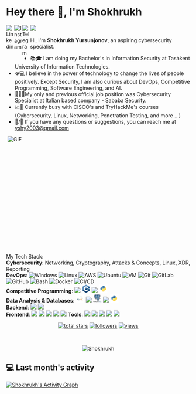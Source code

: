 <h1> Hey there 👋, I'm Shokhrukh</h1>

<a href="https://www.linkedin.com/in/yursunjonov/">
  <img align="left" alt="Linkedin" width="22px" src="https://raw.githubusercontent.com/peterthehan/peterthehan/master/assets/linkedin.svg" />
</a>

<a href="https://instagram.com/sean_syy">
  <img align="left" alt="Instagram" width="22px" src="https://camo.githubusercontent.com/c9dacf0f25a1489fdbc6c0d2b41cda58b77fa210a13a886d6f99e027adfbd358/68747470733a2f2f6564656e742e6769746875622e696f2f537570657254696e7949636f6e732f696d616765732f7376672f696e7374616772616d2e737667" />
</a>

<a href="https://t.me/ysh_siuuu">
  <img align="left" alt="Telegram" width="22px" src="https://camo.githubusercontent.com/f4b401dd7cd9b7840fd31acafd49e151a80e4c9600bf219934461b96dd98e013/68747470733a2f2f6564656e742e6769746875622e696f2f537570657254696e7949636f6e732f696d616765732f7376672f74656c656772616d2e737667" />
</a>

![](https://visitor-badge.glitch.me/badge?page_id=sean-ias.sean-ias)

Hi, I'm <b>Shokhrukh Yursunjonov</b>, an aspiring cybersecurity specialist.
- 📚🎓 I am doing my Bachelor's in Information Security at Tashkent University of Information Technologies. 
- ⚙️💻 I believe in the power of technology to change the lives of people positively. Except Security, I am also curious about DevOps, Competitive Programming, Software Engineering, and AI. 
- 🔐👨‍💻My only and previous official job position was Cybersecurity Specialist at Italian based company - Sababa Security.
- 📈📖 Currently busy with CISCO's and TryHackMe's courses (Cybersecurity, Linux, Networking, Penetration Testing, and more ...)
- 💼/💬 If you have any questions or suggestions, you can reach me at yshy2003@gmail.com

<img align="right" alt="GIF" src="https://github.com/abhisheknaiidu/abhisheknaiidu/blob/master/code.gif?raw=true" width="500" height="320" />


My Tech Stack:<br>
<b>Cybersecurity</b>: Networking, Cryptography, Attacks & Concepts, Linux, XDR, Reporting<br>
<b>DevOps</b>: <img alt="Windows" width="23" src="https://user-images.githubusercontent.com/69764265/176158241-8267894a-619a-4c92-9df4-39ef845e147f.png"/> <img alt="Linux" width="23" src="https://user-images.githubusercontent.com/69764265/176156759-1436a827-07cf-4ee7-a67f-e98a0ad37b4f.png"/> <img alt="AWS" width="23" height="23" src="https://user-images.githubusercontent.com/69764265/176164441-b99324bc-428f-4205-ba8a-de15b06c06f3.png"/> <img alt="Ubuntu" width="23" src="https://user-images.githubusercontent.com/69764265/176158364-9111cf29-f200-4ec9-aced-f2f4b849d531.png"/> <img alt="VM" width="23" src="https://user-images.githubusercontent.com/69764265/176161508-4429e6df-b741-43fd-acb5-fd355a28467d.png"/> <img alt="Git" width="23" src="https://user-images.githubusercontent.com/69764265/176158098-6bfd9a51-0cf0-46fc-bc71-9e08671c8c3b.png"/> <img alt="GitLab" width="23" src="https://user-images.githubusercontent.com/69764265/176158517-20ad5631-58d1-4a73-b363-f9cc614f2237.png"/> <img alt="GitHub" width="23" src="https://user-images.githubusercontent.com/69764265/176158124-7c01573a-bdc3-4f2e-8fc6-4c5479d01407.png"/> <img alt="Bash" width="23" src="https://user-images.githubusercontent.com/69764265/176163993-1b662c3c-a961-4c25-b604-691576096a24.png"/> <img alt="Docker" width="23" src="https://user-images.githubusercontent.com/69764265/176157352-be530d53-a9be-4f96-b48e-7e0ef8b222cc.png"/> <img alt="CI/CD" width="23" src="https://user-images.githubusercontent.com/69764265/176161835-39b43a1c-c87e-490f-9111-79c057121640.png"/><br>
<b>Competitive Programming</b>: <img height="23" src="https://user-images.githubusercontent.com/69764265/176168040-e0a4e929-2952-4503-bc5e-eb669de42e3c.png"> <img height="23" src="https://raw.githubusercontent.com/github/explore/80688e429a7d4ef2fca1e82350fe8e3517d3494d/topics/cpp/cpp.png"> <img height="23" src="https://user-images.githubusercontent.com/69764265/176163263-4a1726c8-a5dd-43d9-b1fd-196ebd17f614.png"> <img height="23" src="https://raw.githubusercontent.com/github/explore/80688e429a7d4ef2fca1e82350fe8e3517d3494d/topics/python/python.png"><br>
<b>Data Analysis & Databases</b>: <img height="23" src="https://raw.githubusercontent.com/github/explore/80688e429a7d4ef2fca1e82350fe8e3517d3494d/topics/mysql/mysql.png"> <img height="23" src="https://user-images.githubusercontent.com/69764265/176168871-fdf694b5-e3d1-4eac-bb73-65b0d5eae76e.png"> <img height="23" src="https://raw.githubusercontent.com/devicons/devicon/master/icons/postgresql/postgresql-original-wordmark.svg"> <img height="23" src="https://user-images.githubusercontent.com/69764265/176169056-5595b4cb-9ec1-4701-8b7f-bbc5c389963d.png"> <img height="23" src="https://raw.githubusercontent.com/github/explore/80688e429a7d4ef2fca1e82350fe8e3517d3494d/topics/python/python.png"><br>
<b>Backend</b>: <img height="23" src="https://user-images.githubusercontent.com/69764265/176170448-596152d3-bb9f-4163-9720-6dec92f616b3.png"> <img height="23" src="https://user-images.githubusercontent.com/69764265/176170961-b49aef39-754a-4839-aa19-355963209335.png"><br>
<b>Frontend</b>: <img height="23" src="https://user-images.githubusercontent.com/69764265/176171160-1573e656-416f-4894-963f-c38c1631b434.png"> <img height="23" src="https://user-images.githubusercontent.com/69764265/176171978-2214fc1c-c4b3-41d6-af5f-e1f5fedca255.png"> <img height="23" src="https://user-images.githubusercontent.com/69764265/176171336-ccb01bd9-ab0d-4584-b280-2dbb9ef1d2e5.png"> <img height="23" src="https://user-images.githubusercontent.com/69764265/176171398-39f43c47-edac-46bd-b047-632e78a685a5.png"> <img height="23" src="https://user-images.githubusercontent.com/69764265/176171530-273100fe-04c7-4136-890b-44fbe91288fa.png">
<b>Tools</b>: <img height="23" src="https://user-images.githubusercontent.com/69764265/176172380-8c812c92-c63e-4f16-a2f5-94447c1f98c5.png"> <img height="23" src="https://user-images.githubusercontent.com/69764265/176172651-2038fc9d-bb4a-4db0-bf00-b9c3ff15c963.png"> <img height="23" src="https://user-images.githubusercontent.com/69764265/176172962-40f35222-ac8d-46bc-8722-c1c7aba2a006.png"> <img height="23" src="https://user-images.githubusercontent.com/69764265/176173379-e3f5eb2d-fb9f-4d81-bd03-c0e543d4d9ee.png"> <img height="23" src="https://user-images.githubusercontent.com/69764265/176173525-ca1c0ec1-b295-4964-9d24-7e1b4f090e41.png">

<p align="center">
  <a href="https://github.com/sean-ias?tab=repositories&sort=stargazers">
    <img alt="total stars" title="Total stars on GitHub" src="https://custom-icon-badges.herokuapp.com/badge/dynamic/json?logo=star&color=55960c&labelColor=488207&label=Stars&style=for-the-badge&query=%24.stars&url=https://api.github-star-counter.workers.dev/user/sean-ias"/></a>
  <a href="https://github.com/sean-ias?tab=followers">
    <img alt="followers" title="Follow me on Github" src="https://custom-icon-badges.herokuapp.com/github/followers/sean-ias?color=236ad3&labelColor=1155ba&style=for-the-badge&logo=person-add&label=Followers&logoColor=white"/></a>
  <a href="https://github.com/sean-ias">
    <img alt="views" title="GitHub profile views" src="https://shields-io-visitor-counter.herokuapp.com/badge?page=sean-ias&style=for-the-badge"/></a>
</p>

<br/>

<p align="center"> <img src="https://github-readme-stats.vercel.app/api?username=sean-ias&show_icons=true&theme=gotham" alt="Shokhrukh" />

## 💻 Last month's activity

<!-- https://github.com/clevercoderr/github-readme-activity-graph -->

<a href=""><img alt="Shokhrukh's Activity Graph" src="https://activity-graph.herokuapp.com/graph?username=sean-ias&bg_color=1F222E&color=F8D866&line=F85D7F&point=FFFFFF&hide_border=true" /></a>

<!--  |                                                     Preview                                                     |
 | :-------------------------------------------------------------------------------------------------------------: |
 | ![image](https://git-trophy-tests.vercel.app/?username=ThnksCJ&theme=algolia&no-frame=true&column=7)![image](https://user-images.githubusercontent.com/20955511/103046275-5c3c6080-4590-11eb-8c86-0656d3477a56.png)                                                         |



<!-- - 🔭 I’m currently working on Frontend Development -->
<!-- - 🌱 I’m currently learning React Js  -->
<!-- - 👯 I’m looking to collaborate on OpenSource -->
<!-- - 🤔 I’m looking for help with ... -->
<!-- - 💬 Ask me about Frontend Development -->
<!-- - 📫 How to reach me: ... -->
<!-- - 😄 Pronouns: ... -->
<!-- - ⚡ Fun fact: ... -->

